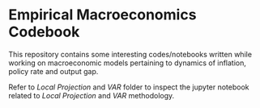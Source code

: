 # Empirical Macroeconomics Codebook

This repository contains some interesting codes/notebooks written while working on macroeconomic models pertaining to dynamics of inflation, policy rate and output gap.

Refer to *Local Projection* and *VAR* folder to inspect the jupyter notebook related to *Local Projection* and *VAR* methodology.

